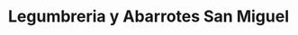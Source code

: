 ---
title: "Legumbreria y Abarrotes San Miguel"
url: /peque/legumbreria-y-abarrotes-san-miguel/
shop: Supermarkt
---